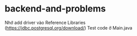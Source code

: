 # backend-and-problems
Nhớ add driver vào Reference Libraries (https://jdbc.postgresql.org/download/)
Test code ở Main.java
